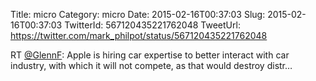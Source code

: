 Title: micro
Category: micro
Date: 2015-02-16T00:37:03
Slug: 2015-02-16T00:37:03
TwitterId: 567120435221762048
TweetUrl: https://twitter.com/mark_philpot/status/567120435221762048

RT [@GlennF](https://twitter.com/GlennF): Apple is hiring car expertise to better interact with car industry, with which it will not compete, as that would destroy distr…